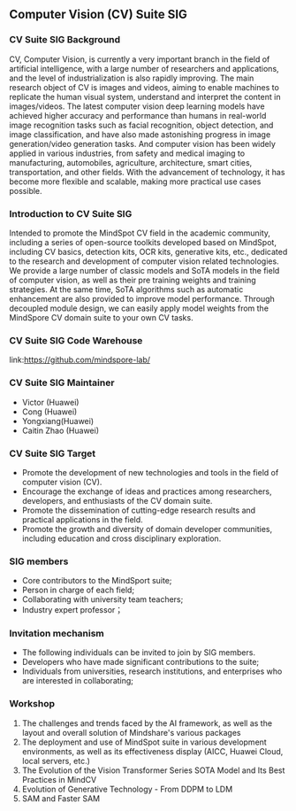 ## Computer Vision (CV) Suite SIG

### CV Suite SIG Background
CV, Computer Vision, is currently a very important branch in the field of artificial intelligence, with a large number of researchers and applications, and the level of industrialization is also rapidly improving. The main research object of CV is images and videos, aiming to enable machines to replicate the human visual system, understand and interpret the content in images/videos. The latest computer vision deep learning models have achieved higher accuracy and performance than humans in real-world image recognition tasks such as facial recognition, object detection, and image classification, and have also made astonishing progress in image generation/video generation tasks. And computer vision has been widely applied in various industries, from safety and medical imaging to manufacturing, automobiles, agriculture, architecture, smart cities, transportation, and other fields. With the advancement of technology, it has become more flexible and scalable, making more practical use cases possible.

### Introduction to CV Suite SIG
Intended to promote the MindSpot CV field in the academic community, including a series of open-source toolkits developed based on MindSpot, including CV basics, detection kits, OCR kits, generative kits, etc., dedicated to the research and development of computer vision related technologies. We provide a large number of classic models and SoTA models in the field of computer vision, as well as their pre training weights and training strategies. At the same time, SoTA algorithms such as automatic enhancement are also provided to improve model performance. Through decoupled module design, we can easily apply model weights from the MindSpore CV domain suite to your own CV tasks.

### CV Suite SIG Code Warehouse
link:https://github.com/mindspore-lab/

### CV Suite SIG Maintainer
- Victor (Huawei)
- Cong (Huawei)
- Yongxiang(Huawei) 
- Caitin Zhao (Huawei)

### CV Suite SIG Target
- Promote the development of new technologies and tools in the field of computer vision (CV).
- Encourage the exchange of ideas and practices among researchers, developers, and enthusiasts of the CV domain suite.
- Promote the dissemination of cutting-edge research results and practical applications in the field.
- Promote the growth and diversity of domain developer communities, including education and cross disciplinary exploration.

### SIG members
- Core contributors to the MindSport suite;
- Person in charge of each field;
- Collaborating with university team teachers;
- Industry expert professor；

### Invitation mechanism
- The following individuals can be invited to join by SIG members.
- Developers who have made significant contributions to the suite;
- Individuals from universities, research institutions, and enterprises who are interested in collaborating;

### Workshop

1. The challenges and trends faced by the AI framework, as well as the layout and overall solution of Mindshare's various packages
2. The deployment and use of MindSpot suite in various development environments, as well as its effectiveness display (AICC, Huawei Cloud, local servers, etc.)
3. The Evolution of the Vision Transformer Series SOTA Model and Its Best Practices in MindCV
4. Evolution of Generative Technology - From DDPM to LDM
5. SAM and Faster SAM


